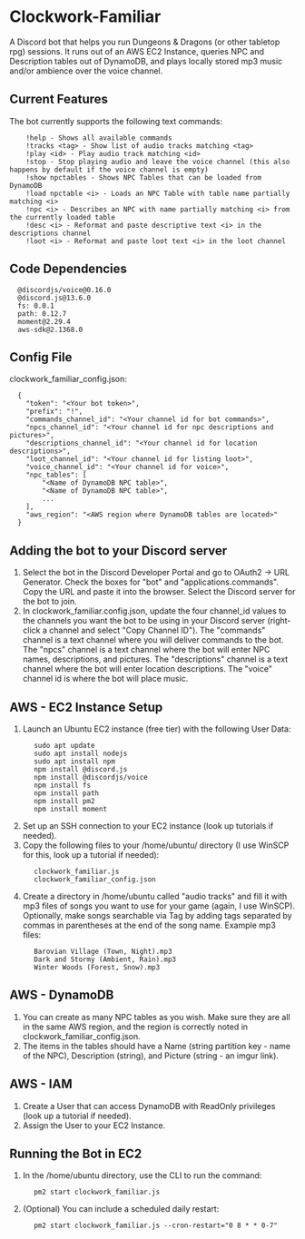 # Clockwork-Familiar
A Discord bot that helps you run Dungeons & Dragons (or other tabletop rpg) sessions. It runs out of an AWS EC2 Instance, queries NPC and Description tables out of DynamoDB, and plays locally stored mp3 music and/or ambience over the voice channel.

## Current Features
The bot currently supports the following text commands:
```
    !help - Shows all available commands
    !tracks <tag> - Show list of audio tracks matching <tag>
    !play <id> - Play audio track matching <id>
    !stop - Stop playing audio and leave the voice channel (this also happens by default if the voice channel is empty)
    !show npctables - Shows NPC Tables that can be loaded from DynamoDB
    !load npctable <i> - Loads an NPC Table with table name partially matching <i>
    !npc <i> - Describes an NPC with name partially matching <i> from the currently loaded table
    !desc <i> - Reformat and paste descriptive text <i> in the descriptions channel
    !loot <i> - Reformat and paste loot text <i> in the loot channel 
```

## Code Dependencies
```
  @discordjs/voice@0.16.0
  @discord.js@13.6.0
  fs: 0.0.1
  path: 0.12.7
  moment@2.29.4
  aws-sdk@2.1368.0
```

## Config File
clockwork_familiar_config.json:
```
  {
    "token": "<Your bot token>",
    "prefix": "!",
    "commands_channel_id": "<Your channel id for bot commands>",
    "npcs_channel_id": "<Your channel id for npc descriptions and pictures>",
    "descriptions_channel_id": "<Your channel id for location descriptions>",
    "loot_channel_id": "<Your channel id for listing loot>",
    "voice_channel_id": "<Your channel id for voice>",
    "npc_tables": [
	    "<Name of DynamoDB NPC table>",
	    "<Name of DynamoDB NPC table>",
        ...
    ],
    "aws_region": "<AWS region where DynamoDB tables are located>"
  }
```

## Adding the bot to your Discord server
  1. Select the bot in the Discord Developer Portal and go to OAuth2 -> URL Generator. Check the boxes for "bot" and "applications.commands". Copy the URL and paste it into the browser. Select the Discord server for the bot to join.
  2. In clockwork_familiar.config.json, update the four channel_id values to the channels you want the bot to be using in your Discord server (right-click a channel and select "Copy Channel ID"). The "commands" channel is a text channel where you will deliver commands to the bot. The "npcs" channel is a text channel where the bot will enter NPC names, descriptions, and pictures. The "descriptions" channel is a text channel where the bot will enter location descriptions. The "voice" channel id is where the bot will place music.


## AWS - EC2 Instance Setup
  1. Launch an Ubuntu EC2 instance (free tier) with the following User Data:
  ```
        sudo apt update
        sudo apt install nodejs
        sudo apt install npm
        npm install @discord.js
        npm install @discordjs/voice
        npm install fs
        npm install path
        npm install pm2
        npm install moment
  ```
  2. Set up an SSH connection to your EC2 instance (look up tutorials if needed).
  3. Copy the following files to your /home/ubuntu/ directory (I use WinSCP for this, look up a tutorial if needed):
  ```
        clockwork_familiar.js
        clockwork_familiar_config.json
  ```
  4. Create a directory in /home/ubuntu called "audio tracks" and fill it with mp3 files of songs you want to use for your game (again, I use WinSCP). Optionally, make songs searchable via Tag by adding tags separated by commas in parentheses at the end of the song name.
     Example mp3 files:
  ```
        Barovian Village (Town, Night).mp3
        Dark and Stormy (Ambient, Rain).mp3
        Winter Woods (Forest, Snow).mp3
  ```


## AWS - DynamoDB
  1. You can create as many NPC tables as you wish. Make sure they are all in the same AWS region, and the region is correctly noted in clockwork_familiar_config.json. 
  2. The items in the tables should have a Name (string partition key - name of the NPC), Description (string), and Picture (string - an imgur link).
  
  
## AWS - IAM
  1. Create a User that can access DynamoDB with ReadOnly privileges (look up a tutorial if needed).
  2. Assign the User to your EC2 Instance.
  

## Running the Bot in EC2
  1. In the /home/ubuntu directory, use the CLI to run the command:
  ```
        pm2 start clockwork_familiar.js
  ```
  2. (Optional) You can include a scheduled daily restart:
  ```
        pm2 start clockwork_familiar.js --cron-restart="0 8 * * 0-7"
  ```
  
  

